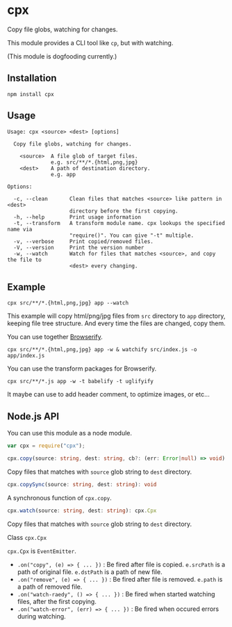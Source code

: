 # cpx

Copy file globs, watching for changes.

This module provides a CLI tool like `cp`, but with watching.

(This module is dogfooding currently.)


## Installation

```
npm install cpx
```


## Usage

```
Usage: cpx <source> <dest> [options]

  Copy file globs, watching for changes.

    <source>  A file glob of target files.
              e.g. src/**/*.{html,png,jpg}
    <dest>    A path of destination directory.
              e.g. app

Options:

  -c, --clean       Clean files that matches <source> like pattern in <dest>
                    directory before the first copying.
  -h, --help        Print usage information
  -t, --transform   A transform module name. cpx lookups the specified name via
                    "require()". You can give "-t" multiple.
  -v, --verbose     Print copied/removed files.
  -V, --version     Print the version number
  -w, --watch       Watch for files that matches <source>, and copy the file to
                    <dest> every changing.
```


## Example

```
cpx src/**/*.{html,png,jpg} app --watch
```

This example will copy html/png/jpg files from `src` directory to `app`
directory, keeping file tree structure.
And every time the files are changed, copy them.

You can use together [Browserify](http://browserify.org).

```
cpx src/**/*.{html,png,jpg} app -w & watchify src/index.js -o app/index.js
```

You can use the transform packages for Browserify.

```
cpx src/**/*.js app -w -t babelify -t uglifyify
```

It maybe can use to add header comment, to optimize images, or etc...


## Node.js API

You can use this module as a node module.

```js
var cpx = require("cpx");
```

```ts
cpx.copy(source: string, dest: string, cb?: (err: Error|null) => void): cpx.Cpx
```

Copy files that matches with `source` glob string to `dest` directory.

```ts
cpx.copySync(source: string, dest: string): void
```

A synchronous function of `cpx.copy`.

```ts
cpx.watch(source: string, dest: string): cpx.Cpx
```

Copy files that matches with `source` glob string to `dest` directory.

Class `cpx.Cpx`

`cpx.Cpx` is `EventEmitter`.

- `.on("copy", (e) => { ... })` : Be fired after file is copied. `e.srcPath` is a path of original file. `e.dstPath` is a path of new file.
- `.on("remove", (e) => { ... })` : Be fired after file is removed. `e.path` is a path of removed file.
- `.on("watch-raedy", () => { ... })` : Be fired when started watching files, after the first copying.
- `.on("watch-error", (err) => { ... })` : Be fired when occured errors during watching.
